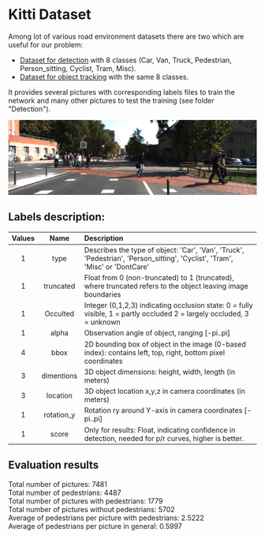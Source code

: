 # Kitti Dataset
Among lot of various road environment datasets there are two which are useful    for our problem:
* [Dataset for detection](http://www.cvlibs.net/datasets/kitti/eval_object.php?obj_benchmark=2d) 
with 8 classes (Car, Van, Truck, Pedestrian, Person_sitting, Cyclist, Tram, Misc).
* [Dataset for object tracking](http://www.cvlibs.net/datasets/kitti/eval_tracking.php) with the same 8 classes. 

It provides several pictures with corresponding labels files to train the network and many other pictures to test the training (see folder "Detection").

![alt text](kitti.png)
## Labels description:

| Values | Name | Description |
|:------:|:-----:|:----------|
| 1 | type | Describes the type of object: 'Car', 'Van', 'Truck', 'Pedestrian', 'Person_sitting', 'Cyclist', 'Tram', 'Misc' or 'DontCare'|
| 1 | truncated | Float from 0 (non-truncated) to 1 (truncated), where truncated refers to the object leaving image boundaries |
| 1 | Occulted | Integer (0,1,2,3) indicating occlusion state: 0 = fully visible, 1 = partly occluded 2 = largely occluded, 3 = unknown |
| 1 | alpha | Observation angle of object, ranging [-pi..pi] |
| 4 | bbox | 2D bounding box of object in the image (0-based index): contains left, top, right, bottom pixel coordinates | 
| 3 | dimentions | 3D object dimensions: height, width, length (in meters) |
| 3 | location | 3D object location x,y,z in camera coordinates (in meters) |
| 1 | rotation_y | Rotation ry around Y-axis in camera coordinates [-pi..pi] |
| 1 | score | Only for results: Float, indicating confidence in detection, needed for p/r curves, higher is better. |



## Evaluation results
Total number of pictures:  7481  \
Total number of pedestrians:  4487  \
Total number of pictures with pedestrians:  1779  \
Total number of pictures without pedestrians:  5702  \
Average of pedestrians per picture with pedestrians:  2.5222  \
Average of pedestrians per picture in general:  0.5997